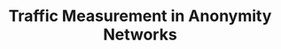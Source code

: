 ---
layout: project_detail
title: Traffic Measurement in Anonymity Networks
start_date: 2017-04-01
end_date: 2017-10-31
buttons:
  - text: Tor Network
    image: /assets/img/projects/2017NSR_2/Tor.png
description: We studied methods for collecting network traffic from anonymity networks, specifically the Tor network. It researched how to collect traffic, analyzed the collected data, and reviewed existing attacks on anonymity networks. The study focused on setting up a Tor Exit Node to collect unencrypted traffic, including the full packet payload. Data was also collected from a client's perspective, which confirmed that Tor circuits typically consist of relays from different countries and are frequently re-established to maintain user anonymity.
---